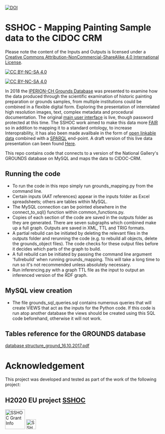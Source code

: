 [![DOI](https://zenodo.org/badge/DOI/10.5281/zenodo.6461469.svg)](https://doi.org/10.5281/zenodo.6461469)
# SSHOC - Mapping Painting Sample data to the CIDOC CRM
Please note the content of the Inputs and Outputs is licensed under a
[Creative Commons Attribution-NonCommercial-ShareAlike 4.0 International License][cc-by-nc-sa].

[![CC BY-NC-SA 4.0][cc-by-nc-sa-shield]][cc-by-nc-sa]

[![CC BY-NC-SA 4.0][cc-by-nc-sa-image]][cc-by-nc-sa]

[cc-by-nc-sa]: http://creativecommons.org/licenses/by-nc-sa/4.0/
[cc-by-nc-sa-image]: https://licensebuttons.net/l/by-nc-sa/4.0/88x31.png
[cc-by-nc-sa-shield]: https://img.shields.io/badge/License-CC%20BY--NC--SA%204.0-lightgrey.svg

In 2018 the <a href="https://doi.org/10.5281/zenodo.5838339">IPERION-CH Grounds Database</a> was presented to examine how the data produced through the scientific examination of historic painting preparation or grounds samples, from multiple institutions could be combined in a flexible digital form. Exploring the presentation of interrelated high resolution images, text, complex metadata and procedural documentation. The original <a href="https://research.ng-london.org.uk/iperion/">main user interface</a> is live, though password protected at this time. The SSHOC work aimed to make this data more [FAIR](https://www.go-fair.org/fair-principles/) so in addition to mapping it to a standard ontology, to increase Interoprability, it has also been made availbale in the form of <a href="http://en.wikipedia.org/wiki/Linked_Data">open linkable data</a> combined with a <a href="http://en.wikipedia.org/wiki/SPARQL">SPARQL</a> end-point. A draft version of this live data presentation can been found [Here](https://rdf.ng-london.org.uk/sshoc/).

This repo contains code that connects to a version of the National Gallery's GROUNDS database on MySQL and maps the data to CIDOC-CRM.

## Running the code
* To run the code in this repo simply run grounds_mapping.py from the command line. 
* Certain inputs (AAT references) appear in the inputs folder as Excel spreadsheets; others are tables within MySQL.
* The MySQL connection can be pointed elsewhere in the connect_to_sql() function within common_functions.py.
* Copies of each section of the code are saved in the outputs folder as they are generated. There are seven subgraphs which combined make up a full graph. Outputs are saved in XML, TTL and TRIG formats.
* A partial rebuild can be initiated by deleting the relevant files in the outputs folder and rerunning the code (e.g. to rebuild all objects, delete the grounds_object files). The code checks for these output files before it decides which parts of the graph to build.
* A full rebuild can be initiated by passing the command line argument 'fullrebuild' when running grounds_mapping. This will take a long time to run so it's not recommended unless absolutely necessary.
* Run inferencing.py with a graph TTL file as the input to output an inferenced version of the RDF graph.

## MySQL view creation
* The file grounds_sql_queries.sql contains numerous queries that will create VIEWS that act as the inputs for the Python code. If this code is run atop another database the views should be created using this SQL code beforehand, otherwise it will not work.
 
## Tables reference for the GROUNDS database
[database structure_ground_16.10.2017.pdf](https://github.com/odelaney/grounds_sshoc/files/7067846/database.structure_ground_16.10.2017.pdf)

# Acknowledgement
This project was developed and tested as part of the work of the following project:

## H2020 EU project [SSHOC](https://sshopencloud.eu/)
<img height="64px" src="https://github.com/jpadfield/simple-site/blob/master/docs/graphics/sshoc-logo.png" alt="SSHOC Grant Info">
<img height="32px" src="https://github.com/jpadfield/simple-site/blob/master/docs/graphics/sshoc-eu-tag2.png" alt="SSHOC Grant Info">
